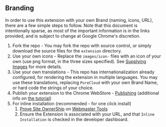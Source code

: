 ## Branding

In order to use this extension with your own Brand (naming, icons, URL), there
are a few simple steps to follow. Note that this document is intentionally
sparse, as most of the important information is in the links provided, and
is subject to change at Google Chrome's discretion.

1. Fork the repo - You may fork the repo with source control, or simply download
the source files for the `extension` directory.
2. Use your own icons - Replace the `images/icon-` files with an icon of your
own (use png format, in the three sizes specified). See [Supplying Images][1]
for more details.
3. Use your own translations - This repo has internationalization already
configured, for rendering the extension in multiple languages. You may use
these translations, replacing `PureCloud` with your own Brand Name, or hard code
the strings of your choice.
4. Publish your extension to the Chrome WebStore - [Publishing][3] (additional
info on [the tutorial][5])
5. For inline installation (recommended - for one click install)
    1. [Prove Site OwnerShip][4] on [Webmaster Tools][6]
    2. Ensure the Extension is associated with your URL, and that `Inline
    Installation` is checked in the developer dashboard.


[1]: https://developer.chrome.com/webstore/images
[2]: https://developer.chrome.com/webstore/inline_installation
[3]: https://developer.chrome.com/webstore/publish
[4]: https://support.google.com/webmasters/answer/34592?hl=en
[5]: https://developer.chrome.com/webstore/get_started_simple#step5
[6]: http://www.google.com/webmasters/
